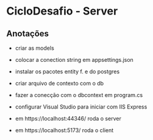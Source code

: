 ﻿# CicloDesafio - Server

## Anotações

- criar as models
- colocar a conection string em appsettings.json
- instalar os pacotes entity f. e do postgres
- criar arquivo de contexto com o db
- fazer a conecção com o dbcontext em program.cs


- configurar Visual Studio para iniciar com IIS Express
- em https://localhost:44346/ roda o server
- em https://localhost:5173/ roda o client